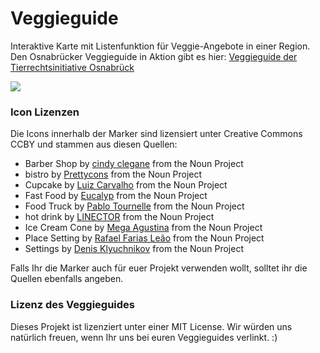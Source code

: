 # Veggieguide
Interaktive Karte mit Listenfunktion für Veggie-Angebote in einer Region. 
Den Osnabrücker Veggieguide in Aktion gibt es hier: [Veggieguide der Tierrechtsinitiative Osnabrück](https://www.tierrechtsinitiative-os.de/veggieguide/)

![](./img/veggieguide_example.png)


### Icon Lizenzen 
Die Icons innerhalb der Marker sind lizensiert unter Creative Commons CCBY und stammen aus diesen Quellen:
 - Barber Shop by [cindy clegane](https://thenounproject.com/cindyclegane) from the Noun Project 
 - bistro by [Prettycons](https://thenounproject.com/andrei.manolache7) from the Noun Project 
 - Cupcake by [Luiz Carvalho](https://thenounproject.com/luizcarvalhoid) from the Noun Project 
 - Fast Food by [Eucalyp](https://thenounproject.com/eucalyp) from the Noun Project 
 - Food Truck by [Pablo Tournelle](https://thenounproject.com/sspecter777) from the Noun Project 
 - hot drink by [LINECTOR](https://thenounproject.com/linector) from the Noun Project 
 - Ice Cream Cone by [Mega Agustina](https://thenounproject.com/megaagustina067/) from the Noun Project 
 - Place Setting by [Rafael Farias Leão](https://thenounproject.com/rafaleao) from the Noun Project 
 - Settings by [Denis Klyuchnikov](https://thenounproject.com/denis.klyuchnikov.1/) from the Noun Project 

Falls Ihr die Marker auch für euer Projekt verwenden wollt, solltet ihr die Quellen ebenfalls angeben. 

### Lizenz des Veggieguides
Dieses Projekt ist lizenziert unter einer MIT License. 
Wir würden uns natürlich freuen, wenn Ihr uns bei euren Veggieguides verlinkt. :) 
